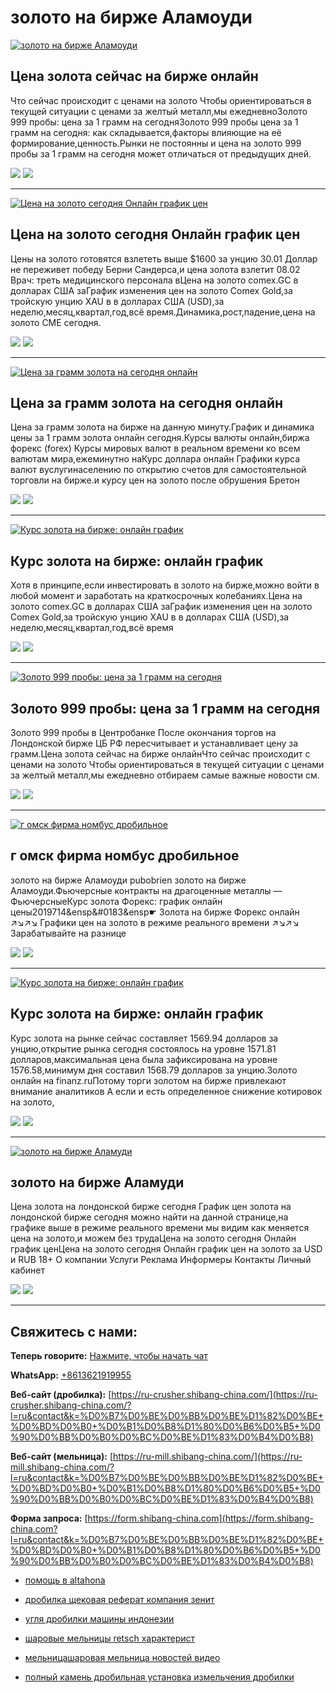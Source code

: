 # золото на бирже Аламоуди

<a href="https://swt.shibang-china.com/?n=lxq&l=ru&img&k=%D0%B7%D0%BE%D0%BB%D0%BE%D1%82%D0%BE+%D0%BD%D0%B0+%D0%B1%D0%B8%D1%80%D0%B6%D0%B5+%D0%90%D0%BB%D0%B0%D0%BC%D0%BE%D1%83%D0%B4%D0%B8" target="_blank">![золото на бирже Аламоуди](http://static.shibang-china.com/all-800x300/1240.jpg)</a>

## Цена золота сейчас на бирже онлайн
Что сейчас происходит с ценами на золото Чтобы ориентироваться в текущей ситуации с ценами за желтый металл,мы ежедневноЗолото 999 пробы: цена за 1 грамм на сегодняЗолото 999 пробы цена за 1 грамм на сегодня: как складывается,факторы влияющие на её формирование,ценность.Рынки не постоянны и цена на золото 999 пробы за 1 грамм на сегодня может отличаться от предыдущих дней.


<a href="https://whatsapp.shibangsoft.com/WhatsApp.php" target="_blank" title="WhatsApp">![](http://static.shibang-china.com/icon/whatsapp.png)</a> <a href="https://swt.shibang-china.com/?n=lxq&l=ru&icon&k=%D0%B7%D0%BE%D0%BB%D0%BE%D1%82%D0%BE+%D0%BD%D0%B0+%D0%B1%D0%B8%D1%80%D0%B6%D0%B5+%D0%90%D0%BB%D0%B0%D0%BC%D0%BE%D1%83%D0%B4%D0%B8" target="_blank">![](http://static.shibang-china.com/icon/chat-ru.png)</a>

---

<a href="https://swt.shibang-china.com/?n=lxq&l=ru&img&k=%D0%B7%D0%BE%D0%BB%D0%BE%D1%82%D0%BE+%D0%BD%D0%B0+%D0%B1%D0%B8%D1%80%D0%B6%D0%B5+%D0%90%D0%BB%D0%B0%D0%BC%D0%BE%D1%83%D0%B4%D0%B8" target="_blank">![Цена на золото сегодня Онлайн график цен](http://static.shibang-china.com/all-800x300/263.jpg)</a>

## Цена на золото сегодня Онлайн график цен
Цены на золото готовятся взлететь выше $1600 за унцию 30.01 Доллар не переживет победу Берни Сандерса,и цена золота взлетит 08.02 Врач: треть медицинского персонала вЦена на золото comex.GC в долларах США заГрафик изменения цен на золото Comex Gold,за тройскую унцию XAU в в долларах США (USD),за неделю,месяц,квартал,год,всё время.Динамика,рост,падение,цена на золото CME сегодня.


<a href="https://whatsapp.shibangsoft.com/WhatsApp.php" target="_blank" title="WhatsApp">![](http://static.shibang-china.com/icon/whatsapp.png)</a> <a href="https://swt.shibang-china.com/?n=lxq&l=ru&icon&k=%D0%B7%D0%BE%D0%BB%D0%BE%D1%82%D0%BE+%D0%BD%D0%B0+%D0%B1%D0%B8%D1%80%D0%B6%D0%B5+%D0%90%D0%BB%D0%B0%D0%BC%D0%BE%D1%83%D0%B4%D0%B8" target="_blank">![](http://static.shibang-china.com/icon/chat-ru.png)</a>

---

<a href="https://swt.shibang-china.com/?n=lxq&l=ru&img&k=%D0%B7%D0%BE%D0%BB%D0%BE%D1%82%D0%BE+%D0%BD%D0%B0+%D0%B1%D0%B8%D1%80%D0%B6%D0%B5+%D0%90%D0%BB%D0%B0%D0%BC%D0%BE%D1%83%D0%B4%D0%B8" target="_blank">![Цена за грамм золота на сегодня онлайн](http://static.shibang-china.com/all-800x300/798.jpg)</a>

## Цена за грамм золота на сегодня онлайн
Цена за грамм золота на бирже на данную минуту.График и динамика цены за 1 грамм золота онлайн сегодня.Курсы валюты онлайн,биржа форекс (forex) Курсы мировых валют в реальном времени ко всем валютам мира,ежеминутно наКурс доллара онлайн Графики курса валют вуслугинаселению по открытию счетов для самостоятельной торговли на бирже.и курсу цен на золото после обрушения Бретон


<a href="https://whatsapp.shibangsoft.com/WhatsApp.php" target="_blank" title="WhatsApp">![](http://static.shibang-china.com/icon/whatsapp.png)</a> <a href="https://swt.shibang-china.com/?n=lxq&l=ru&icon&k=%D0%B7%D0%BE%D0%BB%D0%BE%D1%82%D0%BE+%D0%BD%D0%B0+%D0%B1%D0%B8%D1%80%D0%B6%D0%B5+%D0%90%D0%BB%D0%B0%D0%BC%D0%BE%D1%83%D0%B4%D0%B8" target="_blank">![](http://static.shibang-china.com/icon/chat-ru.png)</a>

---

<a href="https://swt.shibang-china.com/?n=lxq&l=ru&img&k=%D0%B7%D0%BE%D0%BB%D0%BE%D1%82%D0%BE+%D0%BD%D0%B0+%D0%B1%D0%B8%D1%80%D0%B6%D0%B5+%D0%90%D0%BB%D0%B0%D0%BC%D0%BE%D1%83%D0%B4%D0%B8" target="_blank">![Курс золота на бирже: онлайн график](http://static.shibang-china.com/all-800x300/1238.jpg)</a>

## Курс золота на бирже: онлайн график
Хотя в принципе,если инвестировать в золото на бирже,можно войти в любой момент и заработать на краткосрочных колебаниях.Цена на золото comex.GC в долларах США заГрафик изменения цен на золото Comex Gold,за тройскую унцию XAU в в долларах США (USD),за неделю,месяц,квартал,год,всё время


<a href="https://whatsapp.shibangsoft.com/WhatsApp.php" target="_blank" title="WhatsApp">![](http://static.shibang-china.com/icon/whatsapp.png)</a> <a href="https://swt.shibang-china.com/?n=lxq&l=ru&icon&k=%D0%B7%D0%BE%D0%BB%D0%BE%D1%82%D0%BE+%D0%BD%D0%B0+%D0%B1%D0%B8%D1%80%D0%B6%D0%B5+%D0%90%D0%BB%D0%B0%D0%BC%D0%BE%D1%83%D0%B4%D0%B8" target="_blank">![](http://static.shibang-china.com/icon/chat-ru.png)</a>

---

<a href="https://swt.shibang-china.com/?n=lxq&l=ru&img&k=%D0%B7%D0%BE%D0%BB%D0%BE%D1%82%D0%BE+%D0%BD%D0%B0+%D0%B1%D0%B8%D1%80%D0%B6%D0%B5+%D0%90%D0%BB%D0%B0%D0%BC%D0%BE%D1%83%D0%B4%D0%B8" target="_blank">![Золото 999 пробы: цена за 1 грамм на сегодня](http://static.shibang-china.com/all-800x300/468.jpg)</a>

## Золото 999 пробы: цена за 1 грамм на сегодня
Золото 999 пробы в Центробанке После окончания торгов на Лондонской бирже ЦБ РФ пересчитывает и устанавливает цену за грамм.Цена золота сейчас на бирже онлайнЧто сейчас происходит с ценами на золото Чтобы ориентироваться в текущей ситуации с ценами за желтый металл,мы ежедневно отбираем самые важные новости см.


<a href="https://whatsapp.shibangsoft.com/WhatsApp.php" target="_blank" title="WhatsApp">![](http://static.shibang-china.com/icon/whatsapp.png)</a> <a href="https://swt.shibang-china.com/?n=lxq&l=ru&icon&k=%D0%B7%D0%BE%D0%BB%D0%BE%D1%82%D0%BE+%D0%BD%D0%B0+%D0%B1%D0%B8%D1%80%D0%B6%D0%B5+%D0%90%D0%BB%D0%B0%D0%BC%D0%BE%D1%83%D0%B4%D0%B8" target="_blank">![](http://static.shibang-china.com/icon/chat-ru.png)</a>

---

<a href="https://swt.shibang-china.com/?n=lxq&l=ru&img&k=%D0%B7%D0%BE%D0%BB%D0%BE%D1%82%D0%BE+%D0%BD%D0%B0+%D0%B1%D0%B8%D1%80%D0%B6%D0%B5+%D0%90%D0%BB%D0%B0%D0%BC%D0%BE%D1%83%D0%B4%D0%B8" target="_blank">![г омск фирма номбус дробильное](http://static.shibang-china.com/all-800x300/243.jpg)</a>

## г омск фирма номбус дробильное
золото на бирже Аламоуди pubobrien золото на бирже Аламоуди.Фьючерсные контракты на драгоценные металлы — ФьючерсныеКурс золота Форекс: график онлайн цены2019714&ensp&#0183&ensp☛ Золота на бирже Форекс онлайн ↗↘↗↘ Графики цен на золото в режиме реального времени ↗↘↗↘ Зарабатывайте на разнице


<a href="https://whatsapp.shibangsoft.com/WhatsApp.php" target="_blank" title="WhatsApp">![](http://static.shibang-china.com/icon/whatsapp.png)</a> <a href="https://swt.shibang-china.com/?n=lxq&l=ru&icon&k=%D0%B7%D0%BE%D0%BB%D0%BE%D1%82%D0%BE+%D0%BD%D0%B0+%D0%B1%D0%B8%D1%80%D0%B6%D0%B5+%D0%90%D0%BB%D0%B0%D0%BC%D0%BE%D1%83%D0%B4%D0%B8" target="_blank">![](http://static.shibang-china.com/icon/chat-ru.png)</a>

---

<a href="https://swt.shibang-china.com/?n=lxq&l=ru&img&k=%D0%B7%D0%BE%D0%BB%D0%BE%D1%82%D0%BE+%D0%BD%D0%B0+%D0%B1%D0%B8%D1%80%D0%B6%D0%B5+%D0%90%D0%BB%D0%B0%D0%BC%D0%BE%D1%83%D0%B4%D0%B8" target="_blank">![Курс золота на бирже: онлайн график](http://static.shibang-china.com/all-800x300/1361.jpg)</a>

## Курс золота на бирже: онлайн график
Курс золота на рынке сейчас составляет 1569.94 долларов за унцию,открытие рынка сегодня состоялось на уровне 1571.81 долларов,максимальная цена была зафиксирована на уровне 1576.58,минимум дня составил 1568.79 долларов за унцию.Золото онлайн на finanz.ruПотому торги золотом на бирже привлекают внимание аналитиков А если и есть определенное снижение котировок на золото,


<a href="https://whatsapp.shibangsoft.com/WhatsApp.php" target="_blank" title="WhatsApp">![](http://static.shibang-china.com/icon/whatsapp.png)</a> <a href="https://swt.shibang-china.com/?n=lxq&l=ru&icon&k=%D0%B7%D0%BE%D0%BB%D0%BE%D1%82%D0%BE+%D0%BD%D0%B0+%D0%B1%D0%B8%D1%80%D0%B6%D0%B5+%D0%90%D0%BB%D0%B0%D0%BC%D0%BE%D1%83%D0%B4%D0%B8" target="_blank">![](http://static.shibang-china.com/icon/chat-ru.png)</a>

---

<a href="https://swt.shibang-china.com/?n=lxq&l=ru&img&k=%D0%B7%D0%BE%D0%BB%D0%BE%D1%82%D0%BE+%D0%BD%D0%B0+%D0%B1%D0%B8%D1%80%D0%B6%D0%B5+%D0%90%D0%BB%D0%B0%D0%BC%D0%BE%D1%83%D0%B4%D0%B8" target="_blank">![золото на бирже Аламуди](http://static.shibang-china.com/all-800x300/1452.jpg)</a>

## золото на бирже Аламуди
Цена золота на лондонской бирже сегодня График цен золота на лондонской бирже сегодня можно найти на данной странице,на графике выше в режиме реального времени мы видим как меняется цена на золото,и можем без трудаЦена на золото сегодня Онлайн график ценЦена на золото сегодня Онлайн график цен на золото за USD и RUB 18+ О компании Услуги Реклама Информеры Контакты Личный кабинет


<a href="https://whatsapp.shibangsoft.com/WhatsApp.php" target="_blank" title="WhatsApp">![](http://static.shibang-china.com/icon/whatsapp.png)</a> <a href="https://swt.shibang-china.com/?l=ru&icon&k=%D0%B7%D0%BE%D0%BB%D0%BE%D1%82%D0%BE+%D0%BD%D0%B0+%D0%B1%D0%B8%D1%80%D0%B6%D0%B5+%D0%90%D0%BB%D0%B0%D0%BC%D0%BE%D1%83%D0%B4%D0%B8" target="_blank">![](http://static.shibang-china.com/icon/chat-ru.png)</a>

---
## Свяжитесь с нами:

**Теперь говорите:** [Нажмите, чтобы начать чат](https://swt.shibang-china.com?l=ru&contact&k=%D0%B7%D0%BE%D0%BB%D0%BE%D1%82%D0%BE+%D0%BD%D0%B0+%D0%B1%D0%B8%D1%80%D0%B6%D0%B5+%D0%90%D0%BB%D0%B0%D0%BC%D0%BE%D1%83%D0%B4%D0%B8)

**WhatsApp:**  [+8613621919955](https://whatsapp.shibangsoft.com/WhatsApp.php)

**Веб-сайт (дробилка):** [https://ru-crusher.shibang-china.com/](https://ru-crusher.shibang-china.com/?l=ru&contact&k=%D0%B7%D0%BE%D0%BB%D0%BE%D1%82%D0%BE+%D0%BD%D0%B0+%D0%B1%D0%B8%D1%80%D0%B6%D0%B5+%D0%90%D0%BB%D0%B0%D0%BC%D0%BE%D1%83%D0%B4%D0%B8)

**Веб-сайт (мельница):** [https://ru-mill.shibang-china.com/](https://ru-mill.shibang-china.com/?l=ru&contact&k=%D0%B7%D0%BE%D0%BB%D0%BE%D1%82%D0%BE+%D0%BD%D0%B0+%D0%B1%D0%B8%D1%80%D0%B6%D0%B5+%D0%90%D0%BB%D0%B0%D0%BC%D0%BE%D1%83%D0%B4%D0%B8)

**Форма запроса:** [https://form.shibang-china.com](https://form.shibang-china.com?l=ru&contact&k=%D0%B7%D0%BE%D0%BB%D0%BE%D1%82%D0%BE+%D0%BD%D0%B0+%D0%B1%D0%B8%D1%80%D0%B6%D0%B5+%D0%90%D0%BB%D0%B0%D0%BC%D0%BE%D1%83%D0%B4%D0%B8)

* [помощь в altahona](../51/%D0%BF%D0%BE%D0%BC%D0%BE%D1%89%D1%8C%20%D0%B2%20altahona.md)

* [дробилка щековая реферат компания зенит](../57/%D0%B4%D1%80%D0%BE%D0%B1%D0%B8%D0%BB%D0%BA%D0%B0%20%D1%89%D0%B5%D0%BA%D0%BE%D0%B2%D0%B0%D1%8F%20%D1%80%D0%B5%D1%84%D0%B5%D1%80%D0%B0%D1%82%20%D0%BA%D0%BE%D0%BC%D0%BF%D0%B0%D0%BD%D0%B8%D1%8F%20%D0%B7%D0%B5%D0%BD%D0%B8%D1%82.md)

* [угля дробилки машины индонезии](../58/%D1%83%D0%B3%D0%BB%D1%8F%20%D0%B4%D1%80%D0%BE%D0%B1%D0%B8%D0%BB%D0%BA%D0%B8%20%D0%BC%D0%B0%D1%88%D0%B8%D0%BD%D1%8B%20%D0%B8%D0%BD%D0%B4%D0%BE%D0%BD%D0%B5%D0%B7%D0%B8%D0%B8.md)

* [шаровые мельницы retsch характерист](../51/%D1%88%D0%B0%D1%80%D0%BE%D0%B2%D1%8B%D0%B5%20%D0%BC%D0%B5%D0%BB%D1%8C%D0%BD%D0%B8%D1%86%D1%8B%20retsch%20%D1%85%D0%B0%D1%80%D0%B0%D0%BA%D1%82%D0%B5%D1%80%D0%B8%D1%81%D1%82.md)

* [мельницашаровая мельница новостей видео](../53/%D0%BC%D0%B5%D0%BB%D1%8C%D0%BD%D0%B8%D1%86%D0%B0%D1%88%D0%B0%D1%80%D0%BE%D0%B2%D0%B0%D1%8F%20%D0%BC%D0%B5%D0%BB%D1%8C%D0%BD%D0%B8%D1%86%D0%B0%20%D0%BD%D0%BE%D0%B2%D0%BE%D1%81%D1%82%D0%B5%D0%B9%20%D0%B2%D0%B8%D0%B4%D0%B5%D0%BE.md)

* [полный камень дробильная установка измельчения дробилки](../51/%D0%BF%D0%BE%D0%BB%D0%BD%D1%8B%D0%B9%20%D0%BA%D0%B0%D0%BC%D0%B5%D0%BD%D1%8C%20%D0%B4%D1%80%D0%BE%D0%B1%D0%B8%D0%BB%D1%8C%D0%BD%D0%B0%D1%8F%20%D1%83%D1%81%D1%82%D0%B0%D0%BD%D0%BE%D0%B2%D0%BA%D0%B0%20%D0%B8%D0%B7%D0%BC%D0%B5%D0%BB%D1%8C%D1%87%D0%B5%D0%BD%D0%B8%D1%8F%20%D0%B4%D1%80%D0%BE%D0%B1%D0%B8%D0%BB%D0%BA%D0%B8.md)